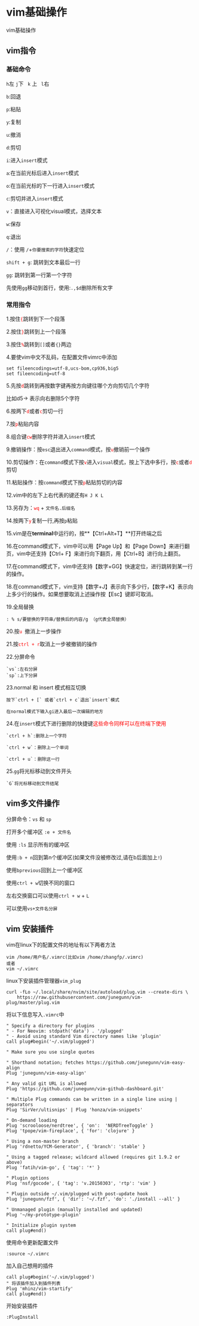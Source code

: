 # vim基础操作

vim基础操作
<!--more-->
## vim指令

### 基础命令

`h`左    ` j `下     ` k` 上     ` l`右

`b`:回退

`p`:粘贴

`y`:复制

`u`:撤消

`d`:剪切

`i`:进入`insert`模式

`a`:在当前光标后进入`insert`模式

`o`:在当前光标的下一行进入`insert`模式

`c`:剪切并进入`insert`模式

`v`：直接进入可视化visual模式，选择文本

`w`:保存

`q`:退出

`/`：使用 `/`+`你要搜索的字符`快速定位

`shift + g`: 跳转到文本最后一行

`gg`: 跳转到第一行第一个字符

先使用`gg`移动到首行，使用:`.,$d`删除所有文字

### 常用指令

1.按住<span style="color:red">`{`</span>跳转到下一个段落

2.按住<span style="color:red">`}`</span>跳转到上一个段落

3.按住<span style="color:red">`%`</span>跳转到`[]`或者`{}`两边

4.要使vim中文不乱码，在配置文件vimrc中添加

```
set fileencodings=utf-8,ucs-bom,cp936,big5  
set fileencoding=utf-8
```

5.先按<span style="color:red">`d`</span>跳转到再按数字键再按方向键往哪个方向剪切几个字符

比如d5-> 表示向右删除5个字符

6.按两下<span style="color:red">`d`</span>或者<span style='color:red'>`c`</span>剪切一行

7.按<span style="color:red">`p`</span>粘贴内容

8.组合键<span style="color:red">`cw`</span>删除字符并进入`insert`模式

9.撤销操作：按`esc`退出进入`command`模式，按<span style='color:red'>`u`</span>撤销前一个操作

10.剪切操作：在`command`模式下按<span style="color:red">`v`</span>进入`visual`模式，按上下选中多行，按<span style='color:red'>`c`</span>或者<span style='color:red'>`d`</span>剪切

11.粘贴操作：按`command`模式下按<span style='color:red'>`p`</span>粘贴剪切的内容

12.vim中的左下上右代表的键还有`H J K L`

13.另存为：<span style='color:red'>`wq`</span>   + `文件名.后缀名`

14.按两下<span style="color:red">`y`</span>复制一行,再按`p`粘贴

15.vim是在**terminal**中运行的，按**【Ctrl+Alt+T】**打开终端之后

16.在command模式下，vim中可以用【Page Up】和【Page Down】来进行翻页，vim中还支持【Ctrl+ F】来进行向下翻页，用【Ctrl+B】进行向上翻页。

17.在command模式下，vim中还支持【数字+GG】快速定位，进行跳转到某一行的操作。

18.在command模式下，vim支持【数字+J】表示向下多少行，【数字+K】表示向上多少行的操作。如果想要取消上述操作按【Esc】键即可取消。

19.全局替换

```
: % s/要替换的字符串/替换后的内容/g （g代表全局替换）
```

20.按<span style='color:red'>`u `</span>撤消上一步操作

21.按<span style='color:red'>`ctrl + r`</span>取消上一步被撤销的操作

22.分屏命令

    `vs`:左右分屏
    `sp`:上下分屏

23.normal 和 insert 模式相互切换

    按下`ctrl + [` 或者`ctrl + c`退出`insert`模式

    在normal模式下输入gi进入最后一次编辑的地方

24.在`insert`模式下进行删除的快捷键<span style='color:red'>这些命令同样可以在终端下使用</span>

    `ctrl + h`:删除上一个字符

    `ctrl + w`：删除上一个单词

    `ctrl + u`：删除这一行

25.`gg`将光标移动到文件开头

    `G`将光标移动到文件结尾

## vim多文件操作

分屏命令：`vs` 和 `sp`

打开多个缓冲区   `:e + 文件名`

使用   `:ls`  显示所有的缓冲区

使用`:b + n`回到第n个缓冲区(如果文件没被修改过,请在b后面加上`!`)

使用`bprevious`回到上一个缓冲区

使用`ctrl + w`切换不同的窗口

左右交换窗口可以使用`ctrl + w` + `L`

可以使用`vs+文件名分屏`

## vim 安装插件

vim在linux下的配置文件的地址有以下两者方法

```
vim /home/用户名/.vimrc(比如vim /home/zhangfp/.vimrc)
或者
vim ~/.vimrc
```

linux下安装插件管理器`vim_plug`

```
curl -fLo ~/.local/share/nvim/site/autoload/plug.vim --create-dirs \
    https://raw.githubusercontent.com/junegunn/vim-plug/master/plug.vim
```

将以下信息写入`.vimrc`中

```
" Specify a directory for plugins
" - For Neovim: stdpath('data') . '/plugged'
" - Avoid using standard Vim directory names like 'plugin'
call plug#begin('~/.vim/plugged')

" Make sure you use single quotes

" Shorthand notation; fetches https://github.com/junegunn/vim-easy-align
Plug 'junegunn/vim-easy-align'

" Any valid git URL is allowed
Plug 'https://github.com/junegunn/vim-github-dashboard.git'

" Multiple Plug commands can be written in a single line using | separators
Plug 'SirVer/ultisnips' | Plug 'honza/vim-snippets'

" On-demand loading
Plug 'scrooloose/nerdtree', { 'on':  'NERDTreeToggle' }
Plug 'tpope/vim-fireplace', { 'for': 'clojure' }

" Using a non-master branch
Plug 'rdnetto/YCM-Generator', { 'branch': 'stable' }

" Using a tagged release; wildcard allowed (requires git 1.9.2 or above)
Plug 'fatih/vim-go', { 'tag': '*' }

" Plugin options
Plug 'nsf/gocode', { 'tag': 'v.20150303', 'rtp': 'vim' }

" Plugin outside ~/.vim/plugged with post-update hook
Plug 'junegunn/fzf', { 'dir': '~/.fzf', 'do': './install --all' }

" Unmanaged plugin (manually installed and updated)
Plug '~/my-prototype-plugin'

" Initialize plugin system
call plug#end()
```

使用命令更新配置文件

```
:source ~/.vimrc 
```

加入自己想用的插件

```
call plug#begin('~/.vim/plugged')
" 将该插件加入到插件列表
Plug 'mhinz/vim-startify'
call plug#end()
```

开始安装插件

```
:PlugInstall 
```

